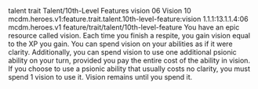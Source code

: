 <ability>
  <metadata>
    <class>talent</class>
    <feature_type>trait</feature_type>
    <file_dpath>Talent/10th-Level Features</file_dpath>
    <item_id>vision</item_id>
    <item_index>06</item_index>
    <item_name>Vision</item_name>
    <level>10</level>
    <scc>mcdm.heroes.v1:feature.trait.talent.10th-level-feature:vision</scc>
    <scdc>1.1.1:13.1.1.4:06</scdc>
    <source>mcdm.heroes.v1</source>
    <type>feature/trait/talent/10th-level-feature</type>
  </metadata>
  <effects>
    <effect type="mundane">You have an epic resource called vision. Each time you finish a respite, you gain vision equal to the XP you gain. You can spend vision on your abilities as if it were clarity.
Additionally, you can spend vision to use one additional psionic ability on your turn, provided you pay the entire cost of the ability in vision. If you choose to use a psionic ability that usually costs no clarity, you must spend 1 vision to use it.
Vision remains until you spend it.</effect>
  </effects>
</ability>

